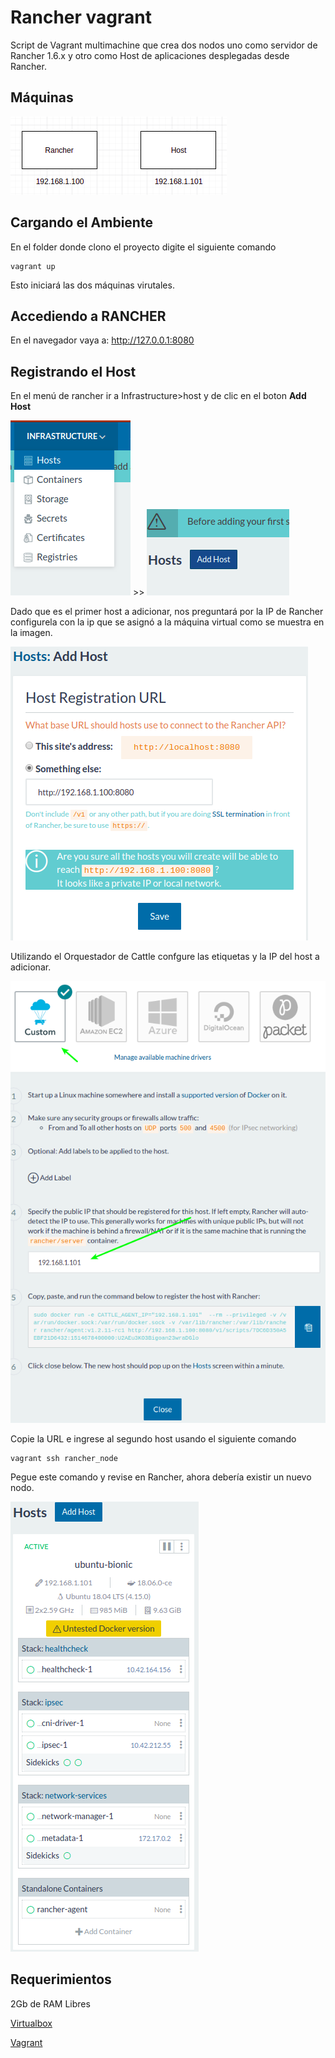 # Rancher vagrant

Script de Vagrant multimachine que crea dos nodos uno como servidor de Rancher 1.6.x y otro como Host de aplicaciones desplegadas desde Rancher.
## Máquinas

![Máquinas](images/machines.png)

## Cargando el Ambiente
En el folder donde clono el proyecto digite el siguiente comando

    vagrant up

Esto iniciará las dos máquinas virutales.

## Accediendo a RANCHER

En el navegador vaya a: http://127.0.0.1:8080

## Registrando el Host

En el menú de rancher ir a Infrastructure>host y de clic en el boton **Add Host**

![Creando host](images/add_host.png)   >> ![Boton](images/add_hostBtn.png)

Dado que es el primer host a adicionar, nos preguntará por la IP de Rancher configurela con la ip que se asignó a la máquina virtual como se muestra en la imagen.

![IP Rancher](images/rancher_ip.png)

Utilizando el Orquestador de Cattle confgure las etiquetas y la IP del host a adicionar.

![Adicionando Host](images/add_hostCattle.png)

Copie la URL e ingrese al segundo host usando el siguiente comando

    vagrant ssh rancher_node

Pegue este comando y revise en Rancher, ahora debería existir un nuevo nodo.

![Nuevo Host](images/added_host.png)

## Requerimientos

2Gb de RAM Libres

[Virtualbox](https://www.virtualbox.org/)

[Vagrant](https://www.vagrantup.com/)
